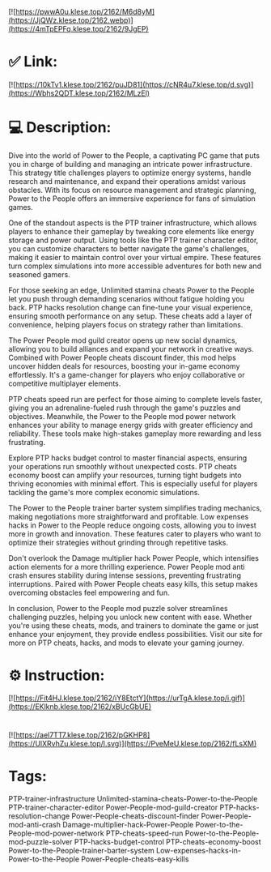 [![https://pwwA0u.klese.top/2162/M6d8yM](https://JjQWz.klese.top/2162.webp)](https://4mTpEPFq.klese.top/2162/9JgEP)
# ✅ Link:
[![https://10kTv1.klese.top/2162/puJD81](https://cNR4u7.klese.top/d.svg)](https://Wbhs2QDT.klese.top/2162/MLzEl)
# 💻 Description:
Dive into the world of Power to the People, a captivating PC game that puts you in charge of building and managing an intricate power infrastructure. This strategy title challenges players to optimize energy systems, handle research and maintenance, and expand their operations amidst various obstacles. With its focus on resource management and strategic planning, Power to the People offers an immersive experience for fans of simulation games.



One of the standout aspects is the PTP trainer infrastructure, which allows players to enhance their gameplay by tweaking core elements like energy storage and power output. Using tools like the PTP trainer character editor, you can customize characters to better navigate the game's challenges, making it easier to maintain control over your virtual empire. These features turn complex simulations into more accessible adventures for both new and seasoned gamers.



For those seeking an edge, Unlimited stamina cheats Power to the People let you push through demanding scenarios without fatigue holding you back. PTP hacks resolution change can fine-tune your visual experience, ensuring smooth performance on any setup. These cheats add a layer of convenience, helping players focus on strategy rather than limitations.



The Power People mod guild creator opens up new social dynamics, allowing you to build alliances and expand your network in creative ways. Combined with Power People cheats discount finder, this mod helps uncover hidden deals for resources, boosting your in-game economy effortlessly. It's a game-changer for players who enjoy collaborative or competitive multiplayer elements.



PTP cheats speed run are perfect for those aiming to complete levels faster, giving you an adrenaline-fueled rush through the game's puzzles and objectives. Meanwhile, the Power to the People mod power network enhances your ability to manage energy grids with greater efficiency and reliability. These tools make high-stakes gameplay more rewarding and less frustrating.



Explore PTP hacks budget control to master financial aspects, ensuring your operations run smoothly without unexpected costs. PTP cheats economy boost can amplify your resources, turning tight budgets into thriving economies with minimal effort. This is especially useful for players tackling the game's more complex economic simulations.



The Power to the People trainer barter system simplifies trading mechanics, making negotiations more straightforward and profitable. Low expenses hacks in Power to the People reduce ongoing costs, allowing you to invest more in growth and innovation. These features cater to players who want to optimize their strategies without grinding through repetitive tasks.



Don't overlook the Damage multiplier hack Power People, which intensifies action elements for a more thrilling experience. Power People mod anti crash ensures stability during intense sessions, preventing frustrating interruptions. Paired with Power People cheats easy kills, this setup makes overcoming obstacles feel empowering and fun.



In conclusion, Power to the People mod puzzle solver streamlines challenging puzzles, helping you unlock new content with ease. Whether you're using these cheats, mods, and trainers to dominate the game or just enhance your enjoyment, they provide endless possibilities. Visit our site for more on PTP cheats, hacks, and mods to elevate your gaming journey.

# ⚙️ Instruction:
[![https://Fit4HJ.klese.top/2162/iY8EtctY](https://urTgA.klese.top/i.gif)](https://EKlknb.klese.top/2162/xBUcGbUE)
#
[![https://ael7TT7.klese.top/2162/pGKHP8](https://UlXRvhZu.klese.top/l.svg)](https://PveMeU.klese.top/2162/fLsXM)
# Tags:
PTP-trainer-infrastructure Unlimited-stamina-cheats-Power-to-the-People PTP-trainer-character-editor Power-People-mod-guild-creator PTP-hacks-resolution-change Power-People-cheats-discount-finder Power-People-mod-anti-crash Damage-multiplier-hack-Power-People Power-to-the-People-mod-power-network PTP-cheats-speed-run Power-to-the-People-mod-puzzle-solver PTP-hacks-budget-control PTP-cheats-economy-boost Power-to-the-People-trainer-barter-system Low-expenses-hacks-in-Power-to-the-People Power-People-cheats-easy-kills






